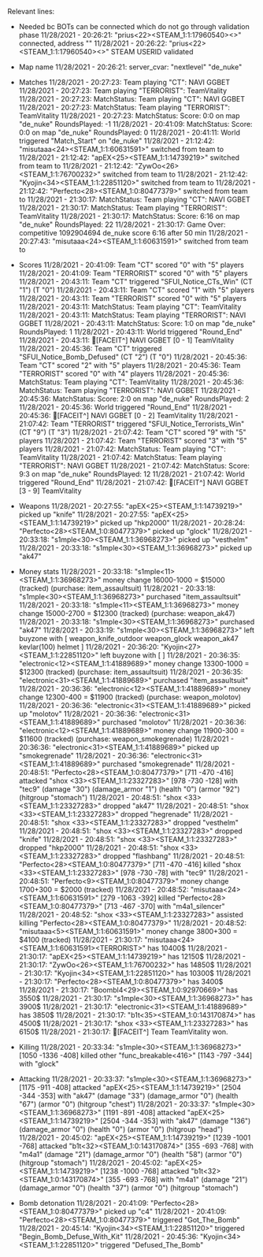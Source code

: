 Relevant lines:

- Needed bc BOTs can be connected which do not go through validation phase
11/28/2021 - 20:26:21: "prius<22><STEAM_1:1:17960540><>" connected, address ""
11/28/2021 - 20:26:22: "prius<22><STEAM_1:1:17960540><>" STEAM USERID validated

- Map name
11/28/2021 - 20:26:21: server_cvar: "nextlevel" "de_nuke"

- Matches
11/28/2021 - 20:27:23: Team playing "CT": NAVI GGBET
11/28/2021 - 20:27:23: Team playing "TERRORIST": TeamVitality
11/28/2021 - 20:27:23: MatchStatus: Team playing "CT": NAVI GGBET
11/28/2021 - 20:27:23: MatchStatus: Team playing "TERRORIST": TeamVitality
11/28/2021 - 20:27:23: MatchStatus: Score: 0:0 on map "de_nuke" RoundsPlayed: -1
11/28/2021 - 20:41:09: MatchStatus: Score: 0:0 on map "de_nuke" RoundsPlayed: 0
11/28/2021 - 20:41:11: World triggered "Match_Start" on "de_nuke"
11/28/2021 - 21:12:42: "misutaaa<24><STEAM_1:1:60631591>" switched from team <CT> to <TERRORIST>
11/28/2021 - 21:12:42: "apEX<25><STEAM_1:1:14739219>" switched from team <CT> to <TERRORIST>
11/28/2021 - 21:12:42: "ZywOo<26><STEAM_1:1:76700232>" switched from team <CT> to <TERRORIST>
11/28/2021 - 21:12:42: "Kyojin<34><STEAM_1:1:22851120>" switched from team <CT> to <TERRORIST>
11/28/2021 - 21:12:42: "Perfecto<28><STEAM_1:0:80477379>" switched from team <TERRORIST> to <CT>
11/28/2021 - 21:30:17: MatchStatus: Team playing "CT": NAVI GGBET
11/28/2021 - 21:30:17: MatchStatus: Team playing "TERRORIST": TeamVitality
11/28/2021 - 21:30:17: MatchStatus: Score: 6:16 on map "de_nuke" RoundsPlayed: 22
11/28/2021 - 21:30:17: Game Over: competitive 1092904694 de_nuke score 6:16 after 50 min
11/28/2021 - 20:27:43: "misutaaa<24><STEAM_1:1:60631591>" switched from team <Unassigned> to <CT>

- Scores
11/28/2021 - 20:41:09: Team "CT" scored "0" with "5" players
11/28/2021 - 20:41:09: Team "TERRORIST" scored "0" with "5" players
11/28/2021 - 20:43:11: Team "CT" triggered "SFUI_Notice_CTs_Win" (CT "1") (T "0")
11/28/2021 - 20:43:11: Team "CT" scored "1" with "5" players
11/28/2021 - 20:43:11: Team "TERRORIST" scored "0" with "5" players
11/28/2021 - 20:43:11: MatchStatus: Team playing "CT": TeamVitality
11/28/2021 - 20:43:11: MatchStatus: Team playing "TERRORIST": NAVI GGBET
11/28/2021 - 20:43:11: MatchStatus: Score: 1:0 on map "de_nuke" RoundsPlayed: 1
11/28/2021 - 20:43:11: World triggered "Round_End"
11/28/2021 - 20:43:11:  [FACEIT^] NAVI GGBET [0 - 1] TeamVitality
11/28/2021 - 20:45:36: Team "CT" triggered "SFUI_Notice_Bomb_Defused" (CT "2") (T "0")
11/28/2021 - 20:45:36: Team "CT" scored "2" with "5" players
11/28/2021 - 20:45:36: Team "TERRORIST" scored "0" with "4" players
11/28/2021 - 20:45:36: MatchStatus: Team playing "CT": TeamVitality
11/28/2021 - 20:45:36: MatchStatus: Team playing "TERRORIST": NAVI GGBET
11/28/2021 - 20:45:36: MatchStatus: Score: 2:0 on map "de_nuke" RoundsPlayed: 2
11/28/2021 - 20:45:36: World triggered "Round_End"
11/28/2021 - 20:45:36:  [FACEIT^] NAVI GGBET [0 - 2] TeamVitality
11/28/2021 - 21:07:42: Team "TERRORIST" triggered "SFUI_Notice_Terrorists_Win" (CT "9") (T "3")
11/28/2021 - 21:07:42: Team "CT" scored "9" with "5" players
11/28/2021 - 21:07:42: Team "TERRORIST" scored "3" with "5" players
11/28/2021 - 21:07:42: MatchStatus: Team playing "CT": TeamVitality
11/28/2021 - 21:07:42: MatchStatus: Team playing "TERRORIST": NAVI GGBET
11/28/2021 - 21:07:42: MatchStatus: Score: 9:3 on map "de_nuke" RoundsPlayed: 12
11/28/2021 - 21:07:42: World triggered "Round_End"
11/28/2021 - 21:07:42:  [FACEIT^] NAVI GGBET [3 - 9] TeamVitality

- Weapons
11/28/2021 - 20:27:55: "apEX<25><STEAM_1:1:14739219><CT>" picked up "knife"
11/28/2021 - 20:27:55: "apEX<25><STEAM_1:1:14739219><CT>" picked up "hkp2000"
11/28/2021 - 20:28:24: "Perfecto<28><STEAM_1:0:80477379><TERRORIST>" picked up "glock"
11/28/2021 - 20:33:18: "s1mple<30><STEAM_1:1:36968273><TERRORIST>" picked up "vesthelm"
11/28/2021 - 20:33:18: "s1mple<30><STEAM_1:1:36968273><TERRORIST>" picked up "ak47"

- Money stats
11/28/2021 - 20:33:18: "s1mple<11><STEAM_1:1:36968273><TERRORIST>" money change 16000-1000 = $15000 (tracked) (purchase: item_assaultsuit)
11/28/2021 - 20:33:18: "s1mple<30><STEAM_1:1:36968273><TERRORIST>" purchased "item_assaultsuit"
11/28/2021 - 20:33:18: "s1mple<11><STEAM_1:1:36968273><TERRORIST>" money change 15000-2700 = $12300 (tracked) (purchase: weapon_ak47)
11/28/2021 - 20:33:18: "s1mple<30><STEAM_1:1:36968273><TERRORIST>" purchased "ak47"
11/28/2021 - 20:33:19: "s1mple<30><STEAM_1:1:36968273><TERRORIST>" left buyzone with [ weapon_knife_outdoor weapon_glock weapon_ak47 kevlar(100) helmet ]
11/28/2021 - 20:36:20: "Kyojin<27><STEAM_1:1:22851120><CT>" left buyzone with [ ]
11/28/2021 - 20:36:35: "electronic<12><STEAM_1:1:41889689><TERRORIST>" money change 13300-1000 = $12300 (tracked) (purchase: item_assaultsuit)
11/28/2021 - 20:36:35: "electronic<31><STEAM_1:1:41889689><TERRORIST>" purchased "item_assaultsuit"
11/28/2021 - 20:36:36: "electronic<12><STEAM_1:1:41889689><TERRORIST>" money change 12300-400 = $11900 (tracked) (purchase: weapon_molotov)
11/28/2021 - 20:36:36: "electronic<31><STEAM_1:1:41889689><TERRORIST>" picked up "molotov"
11/28/2021 - 20:36:36: "electronic<31><STEAM_1:1:41889689><TERRORIST>" purchased "molotov"
11/28/2021 - 20:36:36: "electronic<12><STEAM_1:1:41889689><TERRORIST>" money change 11900-300 = $11600 (tracked) (purchase: weapon_smokegrenade)
11/28/2021 - 20:36:36: "electronic<31><STEAM_1:1:41889689><TERRORIST>" picked up "smokegrenade"
11/28/2021 - 20:36:36: "electronic<31><STEAM_1:1:41889689><TERRORIST>" purchased "smokegrenade"
11/28/2021 - 20:48:51: "Perfecto<28><STEAM_1:0:80477379><TERRORIST>" [711 -470 -416] attacked "shox <33><STEAM_1:1:23327283><CT>" [978 -730 -128] with "tec9" (damage "30") (damage_armor "1") (health "0") (armor "92") (hitgroup "stomach")
11/28/2021 - 20:48:51: "shox <33><STEAM_1:1:23327283><CT>" dropped "ak47"
11/28/2021 - 20:48:51: "shox <33><STEAM_1:1:23327283><CT>" dropped "hegrenade"
11/28/2021 - 20:48:51: "shox <33><STEAM_1:1:23327283><CT>" dropped "vesthelm"
11/28/2021 - 20:48:51: "shox <33><STEAM_1:1:23327283><CT>" dropped "knife"
11/28/2021 - 20:48:51: "shox <33><STEAM_1:1:23327283><CT>" dropped "hkp2000"
11/28/2021 - 20:48:51: "shox <33><STEAM_1:1:23327283><CT>" dropped "flashbang"
11/28/2021 - 20:48:51: "Perfecto<28><STEAM_1:0:80477379><TERRORIST>" [711 -470 -416] killed "shox <33><STEAM_1:1:23327283><CT>" [978 -730 -78] with "tec9"
11/28/2021 - 20:48:51: "Perfecto<9><STEAM_1:0:80477379><TERRORIST>" money change 1700+300 = $2000 (tracked)
11/28/2021 - 20:48:52: "misutaaa<24><STEAM_1:1:60631591><CT>" [279 -1063 -392] killed "Perfecto<28><STEAM_1:0:80477379><TERRORIST>" [713 -467 -370] with "m4a1_silencer"
11/28/2021 - 20:48:52: "shox <33><STEAM_1:1:23327283><CT>" assisted killing "Perfecto<28><STEAM_1:0:80477379><TERRORIST>"
11/28/2021 - 20:48:52: "misutaaa<5><STEAM_1:1:60631591><CT>" money change 3800+300 = $4100 (tracked)
11/28/2021 - 21:30:17: "misutaaa<24><STEAM_1:1:60631591><TERRORIST>" has 10400$
11/28/2021 - 21:30:17: "apEX<25><STEAM_1:1:14739219><TERRORIST>" has 12150$
11/28/2021 - 21:30:17: "ZywOo<26><STEAM_1:1:76700232><TERRORIST>" has 14850$
11/28/2021 - 21:30:17: "Kyojin<34><STEAM_1:1:22851120><TERRORIST>" has 10300$
11/28/2021 - 21:30:17: "Perfecto<28><STEAM_1:0:80477379><CT>" has 3400$
11/28/2021 - 21:30:17: "Boombl4<29><STEAM_1:0:92970669><CT>" has 3550$
11/28/2021 - 21:30:17: "s1mple<30><STEAM_1:1:36968273><CT>" has 3900$
11/28/2021 - 21:30:17: "electronic<31><STEAM_1:1:41889689><CT>" has 3850$
11/28/2021 - 21:30:17: "b1t<35><STEAM_1:0:143170874><CT>" has 4500$
11/28/2021 - 21:30:17: "shox <33><STEAM_1:1:23327283><TERRORIST>" has 6150$
11/28/2021 - 21:30:17:  [FACEIT^] Team TeamVitality won.

- Killing 
11/28/2021 - 20:33:34: "s1mple<30><STEAM_1:1:36968273><TERRORIST>" [1050 -1336 -408] killed other "func_breakable<416>" [1143 -797 -344] with "glock"

- Attacking
11/28/2021 - 20:33:37: "s1mple<30><STEAM_1:1:36968273><TERRORIST>" [1175 -911 -408] attacked "apEX<25><STEAM_1:1:14739219><CT>" [2504 -344 -353] with "ak47" (damage "33") (damage_armor "0") (health "67") (armor "0") (hitgroup "chest")
11/28/2021 - 20:33:37: "s1mple<30><STEAM_1:1:36968273><TERRORIST>" [1191 -891 -408] attacked "apEX<25><STEAM_1:1:14739219><CT>" [2504 -344 -353] with "ak47" (damage "136") (damage_armor "0") (health "0") (armor "0") (hitgroup "head")
11/28/2021 - 20:45:02: "apEX<25><STEAM_1:1:14739219><CT>" [1239 -1001 -768] attacked "b1t<32><STEAM_1:0:143170874><TERRORIST>" [355 -693 -768] with "m4a1" (damage "21") (damage_armor "0") (health "58") (armor "0") (hitgroup "stomach")
11/28/2021 - 20:45:02: "apEX<25><STEAM_1:1:14739219><CT>" [1238 -1000 -768] attacked "b1t<32><STEAM_1:0:143170874><TERRORIST>" [355 -693 -768] with "m4a1" (damage "21") (damage_armor "0") (health "37") (armor "0") (hitgroup "stomach")

- Bomb detonation
11/28/2021 - 20:41:09: "Perfecto<28><STEAM_1:0:80477379><TERRORIST>" picked up "c4"
11/28/2021 - 20:41:09: "Perfecto<28><STEAM_1:0:80477379><TERRORIST>" triggered "Got_The_Bomb"
11/28/2021 - 20:45:14: "Kyojin<34><STEAM_1:1:22851120><CT>" triggered "Begin_Bomb_Defuse_With_Kit"
11/28/2021 - 20:45:36: "Kyojin<34><STEAM_1:1:22851120><CT>" triggered "Defused_The_Bomb"